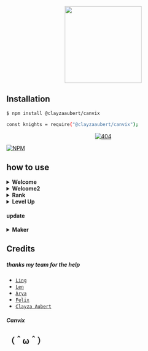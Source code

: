 <p align="center">
  <img width="200" height="200" src="https://i.ibb.co/6gSsmnz/20210830-111316.jpg">
</p>

## Installation

```bash
$ npm install @clayzaaubert/canvix

const knights = require("@clayzaaubert/canvix");
```


<p align="center">
    <a href="https://github.com/squad-404">
        <img
            src="https://readme-typing-svg.herokuapp.com?size=15&width=280&lines=thank+you+for+using+this+module"
            alt="404"
        />
    </a>
</p>

[![NPM](https://img.shields.io/badge/npm-362a63?style=for-the-badge&logo=npm&logoColor=cyan)](npmjs.com)


## how to use

<!-- Welcome -->
<details><summary><b>Welcome</b></summary><br>

```js
const knights = require("@clayzaaubert/canvix");
const fs = require('fs');

const image = await new knights.Welcome()
    .setUsername("UNDEFINED")
    .setGuildName("WIBU NOLEP")
    .setGuildIcon("https://i.ibb.co/G5mJZxs/rin.jpg")
    .setMemberCount("120")
    .setAvatar("https://i.ibb.co/1s8T3sY/48f7ce63c7aa.jpg")
    .setBackground("https://i.ibb.co/4YBNyvP/images-76.jpg")
    .toAttachment();
  
  data = image.toBuffer();
  await fs.writeFileSync(__path +'/tmp/swelkom.png', data)
 
```
#### result
<img src="https://i.ibb.co/rw00Lwp/welcome.png" height="130"></img>
</details>

<!-- Welcome -->
<details><summary><b>Welcome2</b></summary><br>

```js
const knights = require("@clayzaaubert/canvix");
const fs = require('fs');

var image = await new knights.Welcome2()
    .setAvatar("you url pic")
    .setUsername("your name") 
    .setBg("background") 
    .setGroupname("guild name/groupname") 
    .setMember("member count") 
    .toAttachment();
    
  data = image.toBuffer();
  await fs.writeFileSync(__path +'/tmp/sewelkom2.png', data)
  
```

<img src="https://telegra.ph/file/3f31c6fd7b68d210290a3.png" height="130"></img>
</details>
<!-- Welcome -->
<details><summary><b>Rank</b></summary><br>

```js
const knights = require("@clayzaaubert/canvix");
const fs = require('fs');

const image = await new knights.Rank()
    .setAvatar("https://i.ibb.co/1s8T3sY/48f7ce63c7aa.jpg") 
    .setUsername("Lingz") 
    .setBg("https://i.ibb.co/4YBNyvP/images-76.jpg")
    .setNeedxp("1000") 
    .setCurrxp("100") 
    .setLevel("6") 
    .setRank("https://i.ibb.co/Wn9cvnv/FABLED.png") 
    .toAttachment();
  
  data = image.toBuffer();
  await fs.writeFileSync(__path +'/tmp/srank.png', data)
 
```
#### result
<img src="https://i.ibb.co/wWBzCNs/MYTHIC.png" height="130"></img>
</details>

<!-- Welcome -->
<details><summary><b>Level Up</b></summary><br>

```js
const knights = require("@clayzaaubert/canvix");
const fs = require('fs');

const image = await new knights.Up()
    .setAvatar("https://i.ibb.co/1s8T3sY/48f7ce63c7aa.jpg") 
    .toAttachment();
  
  data = image.toBuffer();
  await fs.writeFileSync(__path +'/tmp/slevelup.png', data)
 
```
#### result
<img src="https://telegra.ph/file/ba6ea2216da5d249986d2.jpg" height="100"></img>
</details>

#### update

<!-- Maker -->
<details><summary><b>Maker</b></summary><br>

#### Horny

```js
const knights = require("@clayzaaubert/canvix");
const fs = require('fs');
const image = await new knights.Horny()
    .setAvatar("https://i.ibb.co/1s8T3sY/48f7ce63c7aa.jpg")
    .toBuild();
  data = image.toBuffer();
  await fs.writeFileSync(__path +'/tmp/horny', data)
```
#### result
<img src="https://i.ibb.co/dQChtfB/Horny.png" height="240"></img>

#### Jojo

```js
const knights = require("@clayzaaubert/canvix");
const fs = require('fs');
const image = await new knights.Jo()
    .setImage("https://i.ibb.co/xG8L4mz/images.jpg")
    .toBuild();
  data = image.toBuffer();
  await fs.writeFileSync(__path +'/tmp/jojo.png', data)
```
#### result
<img src="https://raw.githubusercontent.com/Lingz-ui/data-myBot/main/1635996035651.png" height="170"></img>

#### Patrick

```js
const knights = require("@clayzaaubert/canvix");
const fs = require('fs');
const image = await new knights.Patrick()
    .setAvatar("https://i.ibb.co/xG8L4mz/images.jpg")
    .toAttachment();
  data = image.toBuffer();
  await fs.writeFileSync(__path +'/tmp/pat.png', data)
```
#### result
<img src="https://i.ibb.co/TkPQK3N/b5d0a14eb7195ec6f43d0.png" height="200"></img>

#### Bonk

```js
const knights = require("@clayzaaubert/canvix");
const fs = require('fs');
const image = await new knights.Bonk()
    .setAvatar1("https://i.ibb.co/G5mJZxs/rin.jpg")
    .setAvatar2("https://i.ibb.co/BZgRzh0/IMG-20210621-WA0000.jpg")
    .toBuild();
  data = image.toBuffer();
  await fs.writeFileSync(__path +'/tmp/bonk.png', data)
```
#### result
<img src="https://raw.githubusercontent.com/Lingz-ui/data-myBot/main/1635996061640.png" height="170"></img>

#### Spongebob Burn

```js
const knights = require("@clayzaaubert/canvix");
const fs = require('fs');
const image = await new knights.Burn()
    .setAvatar("https://encrypted-tbn0.gstatic.com/images?q=tbn:ANd9GcQwXmOgfrrGKdaGbnisffjJaUM2eU2izUBf3w&usqp=CAU")
    .toAttachment();
  data = image.toBuffer();
  await fs.writeFileSync(__path +'/tmp/burn.png', data)
```
#### result
<img src="https://i.ibb.co/1RmRL9d/IMG-20211104-105209-488.jpg" height="170"></img>




</details>

## Credits
##### thanks my team for the help
* [`Ling`](https://github.com/squad-404)
* [`Len`](https://github.com/len-cmd)
* [`Arya`](https://github.com/Arya-202265)
* [`Felix`](https://github.com/Felix-502)
* [`Clayza Aubert`](https://github.com/ClayzaAubert)
##### Canvix
##  （＾ω＾）
